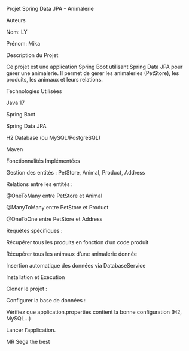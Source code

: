 Projet Spring Data JPA - Animalerie

Auteurs

Nom: LY

Prénom: Mika

Description du Projet

Ce projet est une application Spring Boot utilisant Spring Data JPA pour gérer une animalerie. Il permet de gérer les animaleries (PetStore), les produits, les animaux et leurs relations.

Technologies Utilisées

Java 17

Spring Boot

Spring Data JPA

H2 Database (ou MySQL/PostgreSQL)

Maven

Fonctionnalités Implémentées

Gestion des entités : PetStore, Animal, Product, Address

Relations entre les entités :

@OneToMany entre PetStore et Animal

@ManyToMany entre PetStore et Product

@OneToOne entre PetStore et Address

Requêtes spécifiques :

Récupérer tous les produits en fonction d’un code produit

Récupérer tous les animaux d’une animalerie donnée

Insertion automatique des données via DatabaseService

Installation et Exécution

Cloner le projet :

Configurer la base de données :

Vérifiez que application.properties contient la bonne configuration (H2, MySQL...)

Lancer l’application.

MR Sega the best 

